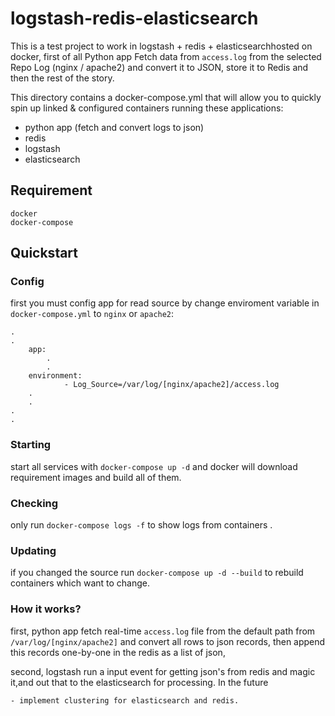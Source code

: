 # logstash-redis-elasticsearch

This is a test project to work in logstash + redis + elasticsearchhosted on docker, first of all Python app Fetch data from ```access.log``` from the selected Repo Log (nginx / apache2) and convert it to JSON, store it to Redis and then the rest of the story.

This directory contains a docker-compose.yml that will allow you to quickly spin up linked & configured containers running these applications:

   - python app (fetch and convert logs to json)
   - redis
   - logstash
   - elasticsearch

## Requirement

    docker
    docker-compose

## Quickstart

### Config

first you must config app for read source by change enviroment variable in ```docker-compose.yml``` to ``` nginx ``` or ``` apache2 ```:

```
.
.
    app:
        .
        .
	environment: 
            - Log_Source=/var/log/[nginx/apache2]/access.log
	.
	.
.
.
```

### Starting

start all services with ```docker-compose up -d``` and docker will download requirement images and build all of them.
### Checking

only run ```docker-compose logs -f``` to show logs from containers .
### Updating

if you changed the source run ```docker-compose up -d --build``` to rebuild containers which want to change.
### How it works?

first, python app fetch real-time ```access.log``` file from the default path from ```/var/log/[nginx/apache2]``` and convert all rows to json records, then append this records one-by-one in the redis as a list of json,

second, logstash run a input event for getting json's from redis and magic it,and out that to the elasticsearch for processing.
In the future

    - implement clustering for elasticsearch and redis.

